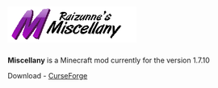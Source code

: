 ![](https://raw.githubusercontent.com/Raizunne/Miscellany/master/extras/Logo.png)  
==========
**Miscellany** is a Minecraft mod currently for the version 1.7.10

Download - [CurseForge](http://minecraft.curseforge.com/mc-mods/223585-miscellany)
